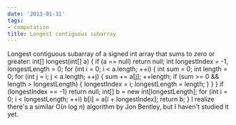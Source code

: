 ```yaml
---
date: '2013-01-31'
tags:
- computation
title: Longest contiguous subarray
---
```


Longest contiguous subarray of a signed int array that sums to zero or greater: int[] longest(int[] a) { if (a == null) return null; int longestIndex = -1, longestLength = 0; for (int i = 0; i < a.length; ++i) { int sum = 0; int length = 0; for (int j = i; j < a.length; ++j) { sum += a[j]; ++length; if (sum >= 0 && length > longestLength) { longestIndex = i; longestLength = length; } } } if (longestIndex == -1) return null; int[] b = new int[longestLength]; for (int i = 0; i < longestLength; ++i) b[i] = a[i + longestIndex]; return b; } I realize there's a similar O(*n* log *n*) algorithm by Jon Bentley, but I haven't studied it yet.
